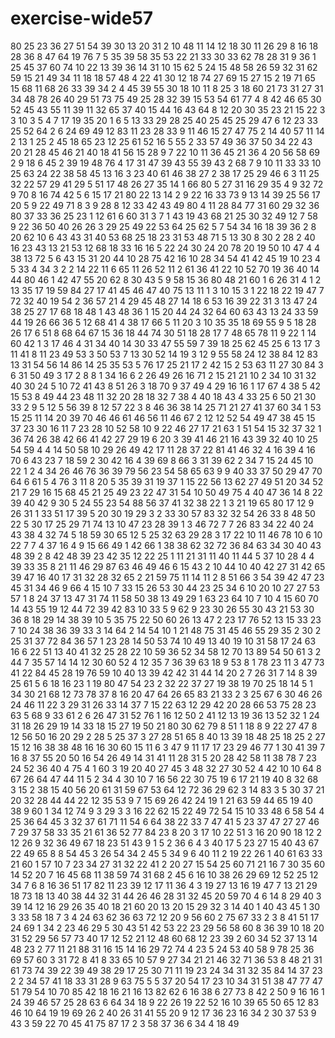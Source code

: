 # exercise-wide57
80
25
23
36
27
51
54
39
30
13
20
31
2
10
48
11
14
12
18
30
11
26
29
8
16
18
28
36
8
47
64
19
76
7
5
35
39
58
35
53
22
21
33
30
33
62
78
28
31
9
36
1
25
45
37
60
74
10
22
13
39
36
14
31
10
15
62
5
24
15
48
58
26
59
32
31
62
59
15
21
49
34
11
18
18
57
48
4
22
41
30
12
18
74
27
69
15
27
15
2
19
71
65
15
68
11
68
26
33
39
34
2
4
45
39
55
30
18
10
11
8
25
3
18
60
21
73
31
27
31
34
48
78
26
40
29
51
73
75
49
25
28
32
39
15
53
54
61
77
4
8
42
46
65
30
52
45
43
55
11
39
11
32
65
37
40
15
44
16
43
64
8
12
20
30
35
23
21
15
22
3
3
10
3
5
4
7
17
19
35
20
1
6
5
13
33
29
28
25
40
25
45
25
29
47
6
12
23
33
25
52
64
2
6
24
69
49
12
83
11
23
28
33
9
11
46
15
27
47
75
2
14
40
57
11
14
2
13
1
25
2
45
18
65
23
12
25
61
52
16
5
55
2
33
57
49
36
37
50
34
22
43
20
21
28
45
46
21
40
18
41
56
15
28
9
7
22
10
11
36
45
21
36
4
20
56
58
69
2
9
18
6
45
2
39
19
48
76
4
17
31
47
39
43
55
39
43
2
68
7
9
10
11
33
33
10
25
63
24
22
38
58
45
13
16
3
23
40
61
46
38
27
2
38
17
25
29
46
6
3
11
25
32
22
57
29
41
29
5
51
17
48
26
27
35
14
1
66
80
5
27
31
16
29
35
4
9
32
72
9
70
8
16
74
42
5
6
15
17
21
80
22
13
14
2
9
22
16
33
73
9
13
14
39
25
56
17
20
5
9
22
49
71
8
3
9
28
8
12
33
42
43
49
80
4
11
28
84
77
31
60
29
32
36
80
37
33
36
25
23
1
12
61
6
60
31
3
7
1
43
19
43
68
21
25
30
32
49
12
7
58
9
22
36
50
40
26
26
3
29
25
49
22
53
64
25
62
5
7
54
34
16
18
39
36
2
8
20
62
10
6
43
43
31
40
53
68
25
18
23
31
53
48
71
5
13
30
8
30
2
28
2
40
16
23
43
13
21
53
12
68
18
33
16
16
5
22
24
30
24
20
78
20
19
50
10
47
4
4
38
13
72
5
6
43
15
31
20
44
10
28
75
42
16
10
28
34
54
41
42
45
19
10
23
4
5
33
4
34
3
2
2
14
22
11
6
65
11
26
52
11
2
61
36
41
22
10
52
70
19
36
40
14
44
80
46
1
42
47
55
20
62
8
30
43
5
9
58
15
36
80
48
21
60
1
6
26
31
4
1
2
13
35
17
19
59
84
27
17
41
45
46
47
40
75
13
11
1
3
10
15
3
1
22
18
22
19
47
7
72
32
40
19
54
2
36
57
21
4
29
45
48
27
14
18
6
53
16
39
22
31
3
13
47
24
38
25
27
17
68
18
48
1
43
48
36
1
15
20
44
24
32
64
60
63
43
13
24
33
59
44
19
26
66
36
5
12
68
41
4
38
17
66
5
11
20
3
10
35
35
18
69
55
9
5
18
28
26
17
6
51
8
68
64
67
15
36
18
44
74
30
51
18
28
17
7
48
65
78
11
9
22
1
14
60
42
1
3
17
46
4
31
34
40
14
30
33
47
55
59
7
39
18
25
62
45
25
6
13
17
3
11
41
8
11
23
49
53
3
50
53
7
13
30
52
14
19
3
12
9
55
58
24
12
38
84
12
83
13
31
54
56
14
86
14
25
35
53
5
76
17
25
21
17
2
42
15
2
53
63
11
27
30
84
3
6
31
50
49
3
17
2
8
8
1
34
16
6
2
26
49
26
16
71
2
15
21
21
10
2
34
10
31
32
40
30
24
5
10
72
41
43
8
51
26
3
18
70
9
37
49
4
29
16
16
1
17
67
4
38
5
42
15
53
8
49
44
23
48
11
32
20
28
18
32
7
38
4
40
18
43
4
33
25
6
50
21
30
33
2
9
5
12
5
56
39
8
12
57
22
3
8
46
36
38
14
25
71
21
27
41
37
60
34
1
53
15
25
11
14
20
39
70
46
46
61
46
56
11
46
67
2
12
12
52
54
49
47
38
45
15
37
23
30
16
11
7
23
28
10
52
58
10
9
22
46
27
17
21
63
1
51
54
15
32
37
32
1
36
74
26
38
42
66
41
42
27
29
19
6
20
3
39
41
46
21
16
43
39
32
40
10
25
54
59
4
4
14
50
58
10
29
26
49
42
17
11
28
37
22
81
41
46
32
4
16
39
4
16
70
6
43
23
7
18
59
2
30
42
16
4
39
69
8
66
3
31
39
62
2
34
7
15
24
45
10
22
1
2
4
34
26
46
76
36
39
79
56
23
54
58
65
63
9
9
40
33
37
50
29
47
70
64
6
61
5
4
76
3
11
8
20
5
35
39
31
19
37
1
15
22
56
13
62
27
49
51
20
34
52
21
7
29
16
15
68
45
21
25
49
23
22
47
31
54
10
50
49
75
4
40
47
36
14
8
22
39
40
42
9
30
5
24
55
23
54
88
56
37
41
32
38
22
1
3
21
19
65
80
17
12
9
26
31
1
33
51
17
39
5
20
30
19
29
3
2
33
30
57
83
32
32
54
26
33
8
48
50
22
5
30
17
25
29
71
74
13
10
47
23
28
39
1
3
46
72
7
7
26
83
34
22
40
24
43
38
4
32
74
5
18
59
30
65
12
5
25
32
63
29
28
3
17
22
10
11
46
78
10
6
10
22
7
7
4
37
16
4
9
15
66
49
1
42
66
1
38
38
62
32
72
36
84
63
34
30
40
43
48
39
2
8
42
48
39
23
42
35
12
22
25
1
11
21
31
11
40
11
44
5
37
10
28
4
4
39
33
35
8
21
11
46
29
87
63
46
49
46
6
15
43
2
10
44
10
40
42
27
31
42
65
39
47
16
40
17
31
32
28
32
65
2
21
59
75
11
14
11
2
8
51
66
3
54
39
42
47
23
45
31
34
46
9
66
4
15
10
7
33
15
26
53
30
44
23
25
34
6
10
20
10
27
27
53
57
1
8
24
37
13
47
31
74
11
58
50
38
13
49
29
1
63
23
64
10
7
10
4
15
60
70
14
43
55
19
12
44
72
39
42
83
10
33
5
9
62
9
23
30
26
55
30
43
21
53
30
36
8
18
29
14
38
39
10
5
35
75
22
50
60
26
13
47
2
23
17
76
52
13
15
33
23
7
10
24
38
36
39
33
3
14
64
2
14
54
10
1
21
48
75
31
45
46
55
29
35
2
30
2
25
31
37
72
84
36
57
1
23
28
14
50
53
74
10
49
13
40
19
10
31
58
17
24
63
16
6
22
51
13
40
41
32
25
28
22
10
59
36
52
34
58
12
70
13
89
54
50
61
3
2
44
7
35
57
14
14
12
30
60
52
4
12
35
7
36
39
63
18
9
53
8
1
78
23
11
3
47
73
41
22
84
45
28
19
76
59
10
40
13
39
42
42
31
44
14
20
2
7
26
31
7
14
8
39
25
61
5
6
18
16
23
1
19
80
47
54
23
2
32
22
37
27
19
38
19
70
25
18
14
5
1
34
30
21
68
12
73
78
37
8
16
20
47
64
26
65
83
21
33
2
3
25
67
6
30
46
26
24
46
11
22
3
29
31
26
33
14
37
7
15
22
63
12
29
42
20
28
66
53
75
28
23
63
5
68
9
33
61
2
6
26
47
31
52
76
1
16
12
50
2
41
12
13
19
36
13
52
32
1
24
31
18
26
29
19
14
33
18
15
27
19
50
21
80
30
62
79
8
51
1
18
8
9
22
27
47
8
12
56
50
16
20
29
2
28
5
25
37
3
27
28
51
65
8
40
13
39
18
48
25
18
25
2
27
15
12
16
38
38
48
16
16
30
60
15
11
6
3
47
9
11
17
17
23
29
46
77
1
30
41
39
7
16
8
37
55
20
50
16
54
26
49
14
31
41
11
28
31
5
20
28
42
58
11
38
78
7
23
24
52
36
40
4
75
4
1
60
3
19
20
40
27
45
3
48
32
27
30
52
4
42
10
10
64
8
67
26
64
47
44
11
5
2
34
4
30
10
7
16
56
22
30
75
19
6
17
21
19
40
8
32
68
3
15
2
38
15
40
56
20
61
31
59
67
53
64
12
72
36
29
62
3
14
83
3
5
30
37
21
20
32
28
44
44
22
12
35
53
9
7
15
69
26
42
24
19
1
21
63
59
44
65
19
40
38
9
60
1
34
12
74
9
3
29
3
3
16
22
62
15
22
49
72
54
15
10
33
48
6
58
54
4
25
36
64
45
3
32
37
61
71
11
54
6
64
38
22
33
7
47
41
5
23
37
47
27
27
46
7
29
37
58
33
35
21
61
36
52
77
84
23
8
20
3
17
10
22
51
3
16
20
90
18
12
2
12
26
9
32
36
49
67
18
23
51
43
9
1
5
2
36
6
4
3
40
17
5
23
27
15
40
43
67
22
49
65
8
8
54
45
3
26
54
34
2
45
5
34
9
6
40
11
2
19
22
26
1
40
61
63
33
21
60
1
57
10
7
23
34
27
31
32
22
41
2
20
27
15
54
25
60
71
21
16
7
30
35
60
14
52
20
7
16
45
68
11
38
59
74
31
68
2
45
6
16
10
38
26
29
69
12
52
25
12
34
7
6
8
16
36
51
17
82
11
23
39
12
17
11
36
4
3
19
27
13
16
19
47
7
13
21
29
18
73
18
13
40
38
44
32
31
44
26
46
28
31
32
45
20
59
70
4
6
14
8
29
40
3
39
14
12
16
29
26
35
40
18
21
60
20
13
20
15
29
32
3
14
40
1
40
43
45
1
30
3
33
58
18
7
3
4
24
63
62
36
63
72
12
20
9
56
60
2
75
67
33
2
3
8
41
51
17
24
69
1
34
2
23
46
29
5
30
43
51
42
53
22
23
29
56
58
60
8
36
39
10
18
20
31
52
29
56
57
73
40
17
12
52
21
12
48
60
68
12
23
39
2
60
34
52
37
13
14
48
23
2
77
11
21
88
31
16
15
14
16
29
72
74
4
23
5
24
53
40
58
9
78
25
36
69
57
60
3
31
72
8
41
8
33
65
10
57
9
27
34
21
21
46
32
71
36
53
8
48
21
31
61
73
74
39
22
39
49
38
29
17
25
30
71
11
19
23
24
34
31
32
35
84
14
37
23
2
2
34
57
41
18
33
31
28
9
63
75
5
5
37
20
54
17
23
10
34
31
51
38
47
77
47
51
79
54
10
70
85
42
18
16
21
16
13
82
62
6
16
38
6
27
73
8
42
2
50
9
16
16
1
24
39
46
57
25
28
63
6
64
34
18
9
22
26
19
22
52
16
10
39
65
50
65
12
83
46
10
64
19
19
69
26
2
40
26
31
41
55
20
9
12
17
36
23
16
34
2
30
37
53
9
43
3
59
22
70
45
41
75
87
17
2
3
58
37
36
6
34
4
18
49
